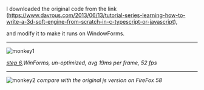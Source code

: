 
I downloaded the original code from the link (https://www.davrous.com/2013/06/13/tutorial-series-learning-how-to-write-a-3d-soft-engine-from-scratch-in-c-typescript-or-javascript),


and modify it to make it runs on WindowForms.
 
---

![monkey1](https://user-images.githubusercontent.com/7447159/35785200-41f0ee58-0a51-11e8-81ac-494ac064e874.png)

_[step 6](https://www.davrous.com/2013/07/18/tutorial-part-6-learning-how-to-write-a-3d-software-engine-in-c-ts-or-js-texture-mapping-back-face-culling-webgl/),WinForms, un-optimized, avg 19ms per frame, 52 fps_

---


![monkey2](https://user-images.githubusercontent.com/7447159/35785386-9483be1a-0a52-11e8-965b-22fedafbded3.png)
_compare with the original js version on FireFox 58_

